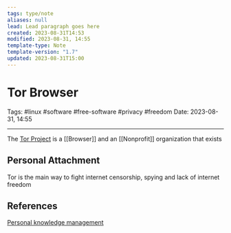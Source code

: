 ```yaml
---
tags: type/note
aliases: null
lead: Lead paragraph goes here
created: 2023-08-31T14:53
modified: 2023-08-31, 14:55
template-type: Note
template-version: "1.7"
updated: 2023-08-31T15:00
---
```


# Tor Browser

Tags: #linux #software #free-software #privacy #freedom
Date: 2023-08-31, 14:55

---

The [Tor Project](https://www.torproject.org/) is a [[Browser]] and an [[Nonprofit]] organization that exists 

## Personal Attachment

Tor is the main way to fight internet censorship, spying and lack of internet freedom 

## References

[Personal knowledge management](../SLIP-BOX/Personal%20knowledge%20management.md)
